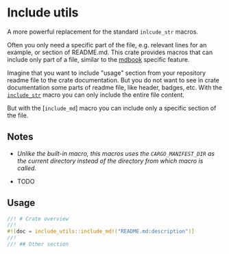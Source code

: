 # Include utils

A more powerful replacement for the standard `inlcude_str` macros.

<!-- ANCHOR: description -->

Often you only need a specific part of the file, e.g. relevant lines for an
example, or section of README.md. This crate provides macros that can include
only part of a file, similar to the [mdbook] specific feature.

Imagine that you want to include "usage" section from your repository readme
file to the crate documentation. But you do not want to see in crate
documentation some parts of readme file, like header, badges, etc. With the
[`include_str`] macro you can only include the entire file content.

But with the [`include_md`] macro you can include only a specific section of the
file.

## Notes

- _Unlike the built-in macro, this macros uses the `CARGO_MANIFEST_DIR`
  as the current directory instead of the directory from which macro is called._

- TODO

## Usage

```rust
//! # Crate overview
//! 
#![doc = include_utils::include_md!("README.md:description")]
//!
//! ## Other section
```

[mdbook]: https://rust-lang.github.io/mdBook/format/mdbook.html#including-portions-of-a-file

<!-- ANCHOR_END: description -->

[`include_str`]: https://doc.rust-lang.org/stable/std/macro.include_str.html
